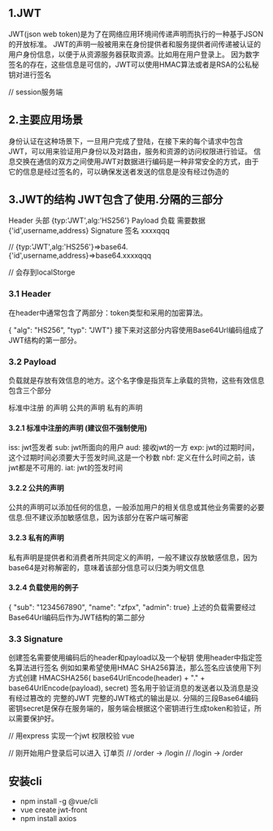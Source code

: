 ## 1.JWT
JWT(json web token)是为了在网络应用环境间传递声明而执行的一种基于JSON的开放标准。
JWT的声明一般被用来在身份提供者和服务提供者间传递被认证的用户身份信息，以便于从资源服务器获取资源。比如用在用户登录上。
因为数字签名的存在，这些信息是可信的，JWT可以使用HMAC算法或者是RSA的公私秘钥对进行签名

// session服务端

## 2.主要应用场景
身份认证在这种场景下，一旦用户完成了登陆，在接下来的每个请求中包含JWT，可以用来验证用户身份以及对路由，服务和资源的访问权限进行验证。
信息交换在通信的双方之间使用JWT对数据进行编码是一种非常安全的方式，由于它的信息是经过签名的，可以确保发送者发送的信息是没有经过伪造的

## 3.JWT的结构 JWT包含了使用.分隔的三部分
Header 头部 {typ:'JWT',alg:'HS256'}
Payload 负载 需要数据 {'id',username,address}
Signature 签名  xxxxqqq

// {typ:'JWT',alg:'HS256'}=>base64.{'id',username,address}=>base64.xxxxqqq

// 会存到localStorge

### 3.1 Header
在header中通常包含了两部分：token类型和采用的加密算法。

{ "alg": "HS256", "typ": "JWT"}
接下来对这部分内容使用Base64Url编码组成了JWT结构的第一部分。

### 3.2 Payload
负载就是存放有效信息的地方。这个名字像是指货车上承载的货物，这些有效信息包含三个部分

标准中注册 的声明
公共的声明
私有的声明

#### 3.2.1 标准中注册的声明 (建议但不强制使用)
iss: jwt签发者
sub: jwt所面向的用户
aud: 接收jwt的一方
exp: jwt的过期时间，这个过期时间必须要大于签发时间,这是一个秒数
nbf: 定义在什么时间之前，该jwt都是不可用的.
iat: jwt的签发时间

#### 3.2.2 公共的声明
公共的声明可以添加任何的信息，一般添加用户的相关信息或其他业务需要的必要信息.但不建议添加敏感信息，因为该部分在客户端可解密

#### 3.2.3 私有的声明
私有声明是提供者和消费者所共同定义的声明，一般不建议存放敏感信息，因为base64是对称解密的，意味着该部分信息可以归类为明文信息

#### 3.2.4 负载使用的例子
{ "sub": "1234567890", "name": "zfpx", "admin": true}
上述的负载需要经过Base64Url编码后作为JWT结构的第二部分

### 3.3 Signature
创建签名需要使用编码后的header和payload以及一个秘钥
使用header中指定签名算法进行签名
例如如果希望使用HMAC SHA256算法，那么签名应该使用下列方式创建
HMACSHA256( base64UrlEncode(header) + "." + base64UrlEncode(payload), secret)
签名用于验证消息的发送者以及消息是没有经过篡改的
完整的JWT 完整的JWT格式的输出是以. 分隔的三段Base64编码
密钥secret是保存在服务端的，服务端会根据这个密钥进行生成token和验证，所以需要保护好。


// 用express 实现一个jwt 权限校验  vue

// 刚开始用户登录后可以进入 订单页
// /order -> /login
// /login -> /order

## 安装cli
- npm install -g @vue/cli
- vue create jwt-front
- npm install axios